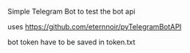 Simple Telegram Bot to test the bot api

uses https://github.com/eternnoir/pyTelegramBotAPI

bot token have to be saved in token.txt
